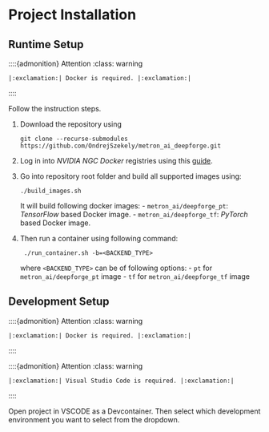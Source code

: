 # Project Installation

## Runtime Setup

::::{admonition} Attention
:class: warning

```{eval-rst}
|:exclamation:| Docker is required. |:exclamation:|
```

::::

Follow the instruction steps.

1. Download the repository using

    ```shell
    git clone --recurse-submodules https://github.com/OndrejSzekely/metron_ai_deepforge.git
    ```

2. Log in into *NVIDIA NGC* *Docker* registries using this [guide](https://ngc.nvidia.com/setup/api-key).
3. Go into repository root folder and build all supported images using:

    ```shell
    ./build_images.sh
    ```

    It will build following docker images:
        - `metron_ai/deepforge_pt`: *TensorFlow* based Docker image.
        - `metron_ai/deepforge_tf`: *PyTorch* based Docker image.
  
4. Then run a container using following command:

    ```shell
     ./run_container.sh -b=<BACKEND_TYPE>  
    ```

    where `<BACKEND_TYPE>` can be of following options:
        - `pt` for `metron_ai/deepforge_pt` image
        - `tf` for `metron_ai/deepforge_tf` image

## Development Setup

::::{admonition} Attention
:class: warning

```{eval-rst}
|:exclamation:| Docker is required. |:exclamation:|
```

::::

::::{admonition} Attention
:class: warning

```{eval-rst}
|:exclamation:| Visual Studio Code is required. |:exclamation:|
```

::::

Open project in VSCODE as a Devcontainer. Then select which development environment you want to select from
the dropdown.